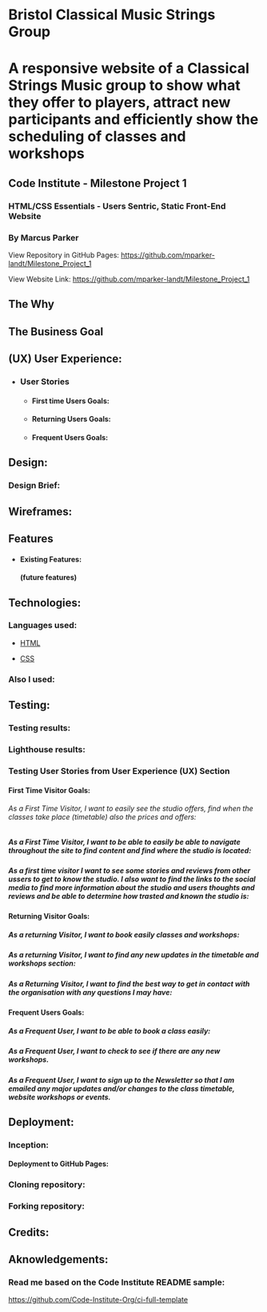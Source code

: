 # Bristol Classical Music Strings Group


# A responsive website of a Classical Strings Music group to show what they offer to players, attract new participants and efficiently show the scheduling of classes and workshops 

## Code Institute - Milestone Project 1 

### HTML/CSS Essentials - Users Sentric, Static Front-End Website

### By Marcus Parker

View Repository in GitHub Pages: https://github.com/mparker-landt/Milestone_Project_1

View Website Link: https://github.com/mparker-landt/Milestone_Project_1

## The Why


 
## The Business Goal



## (UX) User Experience: 


- ### User Stories

  - #### First time Users Goals:

  - #### Returning Users Goals:

  - #### Frequent Users Goals:

## Design:



### Design Brief:


## Wireframes:


## Features

 - #### Existing Features:
     

   #### (future features)


## Technologies: 

### Languages used: 

- [HTML](https://en.wikipedia.org/wiki/HTML5)

- [CSS](https://en.wikipedia.org/wiki/CSS)

### Also I used: 


## Testing: 

### Testing results:



### Lighthouse results:


### Testing User Stories from User Experience (UX) Section

 #### First Time Visitor Goals: 

  ###### As a First Time Visitor, I want to easily see the studio offers, find when the classes take place (timetable) also the prices and offers:
     

  ##### As a First Time Visitor, I want to be able to easily be able to navigate throughout the site to find content and find where the studio is located:


  ##### As a first time visitor I want to see some stories and reviews from other ussers to get to know the studio. I also want to find the links to the social media to find more information about the studio and users thoughts and reviews and be able to determine how trasted and known the studio is:

    
 #### Returning Visitor Goals: 

  ##### As a returning Visitor, I want to book easily classes and workshops:
   

  ##### As a returning Visitor, I want to find any new updates in the timetable and workshops section:


  ##### As a Returning Visitor, I want to find the best way to get in contact with the organisation with any questions I may have:


 #### Frequent Users Goals:

##### As a Frequent User, I want to be able to book a class easily:


##### As a Frequent User, I want to check to see if there are any new workshops.


##### As a Frequent User, I want to sign up to the Newsletter so that I am emailed any major updates and/or changes to the class timetable, website workshops or events.



## Deployment:


### Inception:


#### Deployment to GitHub Pages:



### Cloning repository:



### Forking repository:



## Credits:

## Aknowledgements:



### Read me based on the Code Institute README sample:
https://github.com/Code-Institute-Org/ci-full-template